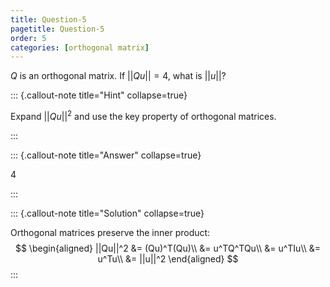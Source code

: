 ```yaml
---
title: Question-5
pagetitle: Question-5
order: 5
categories: [orthogonal matrix]
---
```


$Q$ is an orthogonal matrix. If $||Qu|| = 4$, what is $||u||$?

::: {.callout-note title="Hint" collapse=true}

Expand $||Qu||^2$ and use the key property of orthogonal matrices.

:::

::: {.callout-note title="Answer" collapse=true}

$4$

:::

::: {.callout-note title="Solution" collapse=true}

Orthogonal matrices preserve the inner product:
$$
\begin{aligned}
||Qu||^2 &= (Qu)^T(Qu)\\
&= u^TQ^TQu\\
&= u^TIu\\
&= u^Tu\\
&= ||u||^2
\end{aligned}
$$
:::
